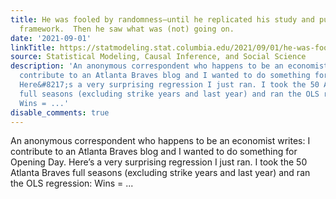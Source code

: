 ```yaml
---
title: He was fooled by randomness—until he replicated his study and put it in a multilevel
  framework.  Then he saw what was (not) going on.
date: '2021-09-01'
linkTitle: https://statmodeling.stat.columbia.edu/2021/09/01/he-was-fooled-by-randomness-until-he-replicated-his-study-and-put-it-in-a-multilevel-framework-then-he-saw-what-was-not-going-on/
source: Statistical Modeling, Causal Inference, and Social Science
description: 'An anonymous correspondent who happens to be an economist writes: I
  contribute to an Atlanta Braves blog and I wanted to do something for Opening Day.
  Here&#8217;s a very surprising regression I just ran. I took the 50 Atlanta Braves
  full seasons (excluding strike years and last year) and ran the OLS regression:
  Wins = ...'
disable_comments: true
---
```

An anonymous correspondent who happens to be an economist writes: I contribute to an Atlanta Braves blog and I wanted to do something for Opening Day. Here&#8217;s a very surprising regression I just ran. I took the 50 Atlanta Braves full seasons (excluding strike years and last year) and ran the OLS regression: Wins = ...